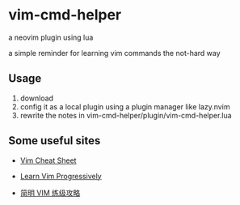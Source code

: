 # vim-cmd-helper

a neovim plugin using lua

a simple reminder for learning vim commands the not-hard way

## Usage

1. download
2. config it as a local plugin using a plugin manager like lazy.nvim
3. rewrite the notes in vim-cmd-helper/plugin/vim-cmd-helper.lua

## Some useful sites

- [Vim Cheat Sheet](https://vim.rtorr.com/)

- [Learn Vim Progressively](https://yannesposito.com/Scratch/en/blog/Learn-Vim-Progressively/)

- [简明 VIM 练级攻略](https://coolshell.cn/articles/5426.html)
